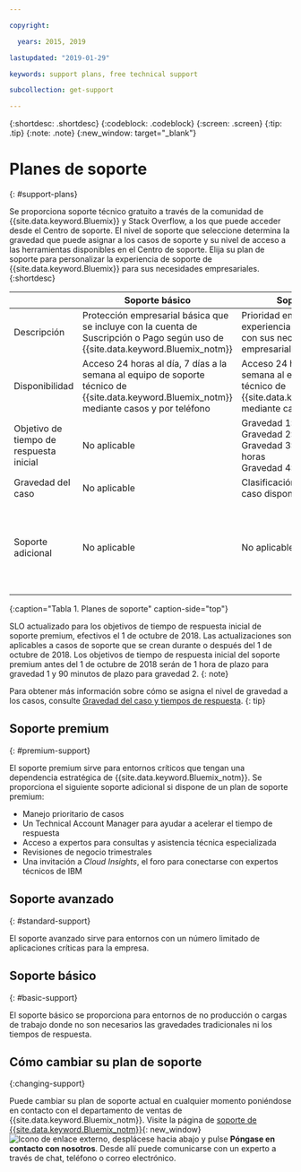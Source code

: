 ```yaml
---

copyright:

  years: 2015, 2019 

lastupdated: "2019-01-29"

keywords: support plans, free technical support

subcollection: get-support

---
```



{:shortdesc: .shortdesc}
{:codeblock: .codeblock}
{:screen: .screen}
{:tip: .tip}
{:note: .note}
{:new_window: target="_blank"}

# Planes de soporte
{: #support-plans}

Se proporciona soporte técnico gratuito a través de la comunidad de {{site.data.keyword.Bluemix}} y Stack Overflow, a los que puede acceder desde el Centro de soporte. El nivel de soporte que seleccione determina la gravedad que puede asignar a los casos de soporte y su nivel de acceso a las herramientas disponibles en el Centro de soporte. Elija su plan de soporte para personalizar la experiencia de soporte de {{site.data.keyword.Bluemix}} para sus necesidades empresariales.
{:shortdesc}

|  | Soporte básico | Soporte avanzado | Soporte premium |
|-------------|-------------|-------------|-------------|
| Descripción |	Protección empresarial básica que se incluye con la cuenta de Suscripción o Pago según uso de {{site.data.keyword.Bluemix_notm}} | Prioridad en la gestión del caso y experiencia de soporte alineadas con sus necesidades empresariales | Colaboración de clientes alineada con sus resultados empresariales para acelerar el plazo de rentabilización |
| Disponibilidad | Acceso 24 horas al día, 7 días a la semana al equipo de soporte técnico de {{site.data.keyword.Bluemix_notm}} mediante casos y por teléfono | Acceso 24 horas al día, 7 días a la semana al equipo de soporte técnico de {{site.data.keyword.Bluemix_notm}} mediante casos, teléfono y chat | Acceso 24 horas al día, 7 días a la semana al equipo de soporte técnico de {{site.data.keyword.Bluemix_notm}} mediante casos, teléfono y chat |
| Objetivo de tiempo de respuesta inicial | No aplicable | Gravedad 1: Menos de una hora <br/> Gravedad 2: Menos de dos horas <br/> Gravedad 3: Menos de cuatro horas <br/> Gravedad 4: Menos de ocho horas | Gravedad 1: Menos de 15 minutos <br/> Gravedad 2: Menos de 1 hora <br/> Gravedad 3: Menos de dos horas <br/> Gravedad 4: Menos de cuatro horas |
| Gravedad del caso | No aplicable | Clasificación de la gravedad del caso disponible | Clasificación de la gravedad del caso disponible |
| Soporte adicional | No aplicable | No aplicable | Technical Account Manager asignado <br/> <br/> Revisiones de negocio trimestrales <br/><br/> Acceso a expertos <br/> <br/> Invitación a Cloud Insights |
{:caption="Tabla 1. Planes de soporte" caption-side="top"}

SLO actualizado para los objetivos de tiempo de respuesta inicial de soporte premium, efectivos el 1 de octubre de 2018. Las actualizaciones son aplicables a casos de soporte que se crean durante o después del 1 de octubre de 2018. Los objetivos de tiempo de respuesta inicial del soporte premium antes del 1 de octubre de 2018 serán de 1 hora de plazo para gravedad 1 y 90 minutos de plazo para gravedad 2.
{: note}

Para obtener más información sobre cómo se asigna el nivel de gravedad a los casos, consulte [Gravedad del caso y tiempos de respuesta](/docs/get-support?topic=get-support-support-case-severity#support-case-severity).
{: tip} 

## Soporte premium
{: #premium-support}

El soporte premium sirve para entornos críticos que tengan una dependencia estratégica de {{site.data.keyword.Bluemix_notm}}. Se proporciona el siguiente soporte adicional si dispone de un plan de soporte premium:
  * Manejo prioritario de casos
  * Un Technical Account Manager para ayudar a acelerar el tiempo de respuesta
  * Acceso a expertos para consultas y asistencia técnica especializada
  * Revisiones de negocio trimestrales
  * Una invitación a *Cloud Insights*, el foro para conectarse con expertos técnicos de IBM

## Soporte avanzado
{: #standard-support}

El soporte avanzado sirve para entornos con un número limitado de aplicaciones críticas para la empresa.

## Soporte básico
{: #basic-support}

El soporte básico se proporciona para entornos de no producción o cargas de trabajo donde no son necesarios las gravedades tradicionales ni los tiempos de respuesta.

## Cómo cambiar su plan de soporte
{:changing-support}

Puede cambiar su plan de soporte actual en cualquier momento poniéndose en contacto con el departamento de ventas de {{site.data.keyword.Bluemix_notm}}. Visite la página de [soporte de {{site.data.keyword.Bluemix_notm}}](https://www.ibm.com/cloud/support){: new_window} ![Icono de enlace externo](../icons/launch-glyph.svg "Icono de enlace externo"), desplácese hacia abajo y pulse **Póngase en contacto con nosotros**. Desde allí puede comunicarse con un experto a través de chat, teléfono o correo electrónico.  


